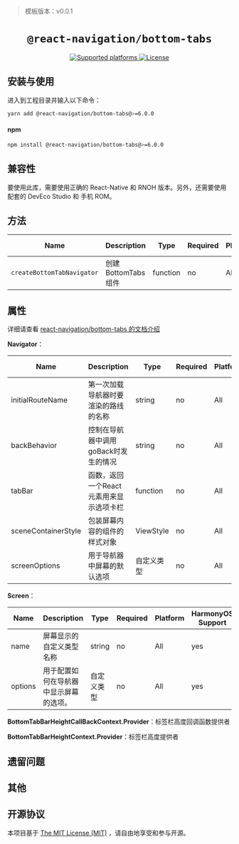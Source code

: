 > 模板版本：v0.0.1

<p align="center">
  <h1 align="center"> <code>@react-navigation/bottom-tabs</code> </h1>
</p>
<p align="center">
    <a href="https://github.com/react-navigation/react-navigation/tree/6.x/packages/bottom-tabs">
        <img src="https://img.shields.io/badge/platforms-android%20|%20ios%20|%20harmony%20-lightgrey.svg" alt="Supported platforms" />
    </a>
    <a href="https://github.com/react-navigation/react-navigation/blob/6.x/packages/bottom-tabs/LICENSE">
        <img src="https://img.shields.io/badge/license-MIT-green.svg" alt="License" />
    </a>
</p>

## 安装与使用

进入到工程目录并输入以下命令：

<!-- tabs:start -->

```bash
yarn add @react-navigation/bottom-tabs@>=6.0.0
```

#### **npm**

```bash
npm install @react-navigation/bottom-tabs@>=6.0.0
```

<!-- tabs:end -->

## 兼容性

要使用此库，需要使用正确的 React-Native 和 RNOH 版本。另外，还需要使用配套的 DevEco Studio 和 手机 ROM。

## 方法

| Name | Description | Type | Required | Platform | HarmonyOS Support  |
| ---- | ----------- | ---- | -------- | -------- | ------------------ |
| `createBottomTabNavigator` | 创建BottomTabs组件 | function | no      | All      | yes      |

## 属性

详细请查看 [react-navigation/bottom-tabs 的文档介绍](https://reactnavigation.org/docs/bottom-tab-navigator)

**Navigator**：

| Name | Description | Type | Required | Platform | HarmonyOS Support  |
| ---- | ----------- | ---- | -------- | -------- | ------------------ |
| initialRouteName | 第一次加载导航器时要渲染的路线的名称 | string | no      | All      | yes      |
| backBehavior | 控制在导航器中调用goBack时发生的情况 | string | no      | All      | yes      |
| tabBar | 函数，返回一个React元素用来显示选项卡栏 | function | no      | All      | yes      |
| sceneContainerStyle | 包装屏幕内容的组件的样式对象 | ViewStyle | no      | All      | yes      |
| screenOptions | 用于导航器中屏幕的默认选项 |  自定义类型 | no      | All      | yes      |

**Screen**：

| Name | Description | Type | Required | Platform | HarmonyOS Support  |
| ---- | ----------- | ---- | -------- | -------- | ------------------ |
| name | 屏幕显示的 自定义类型名称 | string | no      | All      | yes      |
| options | 用于配置如何在导航器中显示屏幕的选项。| 自定义类型 | no      | All      | yes      |

**BottomTabBarHeightCallBackContext.Provider**：标签栏高度回调函数提供者

**BottomTabBarHeightContext.Provider**：标签栏高度提供者

## 遗留问题

## 其他

## 开源协议

本项目基于 [The MIT License (MIT)](https://github.com/react-navigation/react-navigation/blob/6.x/packages/bottom-tabs/LICENSE) ，请自由地享受和参与开源。
